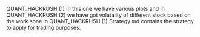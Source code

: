 QUANT_HACKRUSH (1) In this one we have various plots and in QUANT_HACKRUSH (2) we have got volatality of different stock based on the work sone in QUANT_HACKRUSH (1)
Strategy.md contains the strategy to apply for trading purposes.

